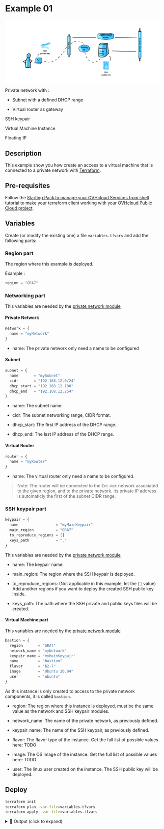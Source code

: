 # Example 01

![Example 01 schema](./img/01.png)

Private network with : 

- Subnet with a defined DHCP range

- Virtual router as gateway

SSH keypair

Virtual Machine Instance

Floating IP

## Description

This example show you how create an access to a virtual machine that is connected to a private network with [Terraform](https://www.terraform.io).

## Pre-requisites

Follow the [Starting Pack to manage your OVHcloud Services from shell](../../basics/README.md) tutorial to make your terraform client working with your [OVHcloud Public Cloud project](https://www.ovhcloud.com/en-gb/public-cloud).

## Variables

Create (or modify the existing one) a file `variables.tfvars` and add the following parts:

### Region part

The region where this example is deployed.

Example : 

```terraform
region = "GRA7"
```

### Networking part

This variables are needed by the [private network module](../../modules/private_network)

#### Private Network

```terraform
network = {
  name = "myNetwork"
}
```

- name: The private network only need a name to be configured

#### Subnet

```terraform
subnet = {
  name       = "mySubnet"
  cidr       = "192.168.12.0/24"
  dhcp_start = "192.168.12.100"
  dhcp_end   = "192.168.12.254"
}
```

- name: The subnet name.

- cidr: The subnet networking range, CIDR format.

- dhcp_start: The first IP address of the DHCP range.

- dhcp_end: The last IP address of the DHCP range.


#### Virtual Router

```terraform
router = {
  name = "myRouter"
}
```

- name: The virtual router only need a name to be configured.

> Note: The router will be connected to the `Ext-Net` network associated to the given region, and to the private network. Its private IP address is automaticly the first of the subnet CIDR range.

### SSH keypair part

```terraform
keypair = {
  name                 = "myMainKeypair"
  main_region          = "GRA7"
  to_reproduce_regions = []
  keys_path            = "."
}
```

This variables are needed by the [private network module](../../modules/ssh_keypair)

- name: The keypair name.

- main_region: The region where the SSH keypair is deployed.

- to_reproduce_regions: (Not applicable in this example, let the `[]` value) Add another regions if you want to deploy the created SSH public key inside.

- keys_path: The path where the SSH private and public keys files will be created. 

#### Virtual Machine part

This variables are needed by the [private network module](../../modules/instance_simple)

```terraform
bastion = {
  region       = "GRA7"
  network_name = "myNetwork"
  keypair_name = "myMainKeypair"
  name         = "bastion"
  flavor       = "b2-7"
  image        = "Ubuntu 20.04"
  user         = "ubuntu"
}
```

As this instance is only created to access to the private network components, it is called `bastion`.

- region: The region where this instance is deployed, must be the same value as the network and SSH keypair modules.

- network_name: The name of the private network, as previously defined.

- keypair_name: The name of the SSH keypair, as previously defined.

- flavor: The flavor type of the instance. Get the full list of possible values here: TODO

- image: The OS image of the instance. Get the full list of possible values here: TODO

- user: The linux user created on the instance. The SSH public key will be deployed.

## Deploy 

```bash
terraform init
terraform plan -var-file=variables.tfvars
terraform apply -var-file=variables.tfvars
```

<details><summary> 📍 Output (click to expand)</summary>
```log
$ terraform init
Initializing modules...
- bastion in ../../modules/instance_simple
- floatip in ../../modules/floating_ip
- keypair in ../../modules/ssh_keypair
- network in ../../modules/private_network

Initializing the backend...

Initializing provider plugins...
- Finding terraform-provider-openstack/openstack versions matching "~> 1.49.0"...
- Finding hashicorp/local versions matching "~> 2.2.3"...
- Installing terraform-provider-openstack/openstack v1.49.0...
- Installed terraform-provider-openstack/openstack v1.49.0 (self-signed, key ID 4F80527A391BEFD2)
- Installing hashicorp/local v2.2.3...
- Installed hashicorp/local v2.2.3 (signed by HashiCorp)

Partner and community providers are signed by their developers.
If you'd like to know more about provider signing, you can read about it here:
https://www.terraform.io/docs/cli/plugins/signing.html

Terraform has created a lock file .terraform.lock.hcl to record the provider
selections it made above. Include this file in your version control repository
so that Terraform can guarantee to make the same selections by default when
you run "terraform init" in the future.

Terraform has been successfully initialized!

You may now begin working with Terraform. Try running "terraform plan" to see
any changes that are required for your infrastructure. All Terraform commands
should now work.

If you ever set or change modules or backend configuration for Terraform,
rerun this command to reinitialize your working directory. If you forget, other
commands will detect it and remind you to do so if necessary.
```
</summary>

## Usage

Once deployed, get the Floating IP address value from the output value ``

## Destroy

```bash
terraform destroy -var-file=variables.tfvars
```

